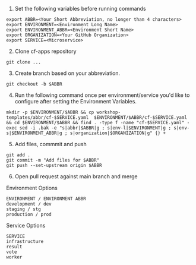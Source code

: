 1. Set the following variables before running commands
``` console
export ABBR=<Your Short Abbreviation, no longer than 4 characters>
export ENVIRONMENT=<Environment Long Name>
export ENVIRONMENT_ABBR=<Environment Short Name>
export ORGANIZATION=<Your GitHub Organization>
export SERVICE=<Microservice>
```
2. Clone cf-apps repository
``` console
git clone ...
```
3. Create branch based on your abbreviation. 
``` console
git checkout -b $ABBR
```
4. Run the following command once per environment/service you'd like to configure after setting the Environment Variables.
``` console
mkdir -p $ENVIRONMENT/$ABBR && cp workshop-templates/abbr/cf-$SERVICE.yaml  $ENVIRONMENT/$ABBR/cf-$SERVICE.yaml && cd $ENVIRONMENT/$ABBR && find . -type f -name "cf-$SERVICE.yaml" -exec sed -i .bak -e "s|abbr|$ABBR|g ; s|env-l|$ENVIRONMENT|g ; s|env-s|$ENVIRONMENT_ABBR|g ; s|organization|$ORGANIZATION|g" {} +
```
5. Add files, commmit and push
``` console
git add .
git commit -m "Add files for $ABBR"
git push --set-upstream origin $ABBR
```
6. Open pull request against main branch and merge


Environment Options
```
ENVIRONMENT / ENVIRONMENT ABBR
development / dev
staging / stg
production / prod
```

Service Options
```
SERVICE
infrastructure
result
vote
worker
```